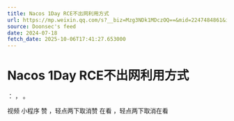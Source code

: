 ```yaml
---
title: Nacos 1Day RCE不出网利用方式
url: https://mp.weixin.qq.com/s?__biz=Mzg3NDk1MDczOQ==&mid=2247484861&idx=1&sn=2e453ec7f4d807f11643e8f9fa875051
source: Doonsec's feed
date: 2024-07-18
fetch_date: 2025-10-06T17:41:27.653000
---
```


# Nacos 1Day RCE不出网利用方式

：
，
。

视频
小程序
赞
，轻点两下取消赞
在看
，轻点两下取消在看